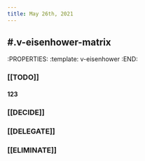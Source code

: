 ```yaml
---
title: May 26th, 2021
---
```


## #.v-eisenhower-matrix
:PROPERTIES:
:template: v-eisenhower
:END:
### [[TODO]]
#### 123
####
####
### [[DECIDE]]
####
####
####
### [[DELEGATE]]
####
####
####
### [[ELIMINATE]]
####
####
####
